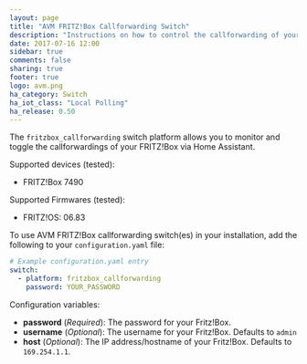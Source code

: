 ```yaml
---
layout: page
title: "AVM FRITZ!Box Callforwarding Switch"
description: "Instructions on how to control the callforwarding of your AVM FRITZ!Box with Home Assistant."
date: 2017-07-16 12:00
sidebar: true
comments: false
sharing: true
footer: true
logo: avm.png
ha_category: Switch
ha_iot_class: "Local Polling"
ha_release: 0.50
---
```



The `fritzbox_callforwarding` switch platform allows you to monitor and toggle the callforwardings of your FRITZ!Box via Home Assistant.

Supported devices (tested):

- FRITZ!Box 7490

Supported Firmwares (tested):

- FRITZ!OS: 06.83

To use AVM FRITZ!Box callforwarding switch(es) in your installation, add the following to your `configuration.yaml` file:

```yaml
# Example configuration.yaml entry
switch:
  - platform: fritzbox_callforwarding
    password: YOUR_PASSWORD
```

Configuration variables:

- **password** (*Required*): The password for your Fritz!Box.
- **username** (*Optional*): The username for your Fritz!Box. Defaults to `admin`
- **host** (*Optional*): The IP address/hostname of your Fritz!Box. Defaults to `169.254.1.1`.

